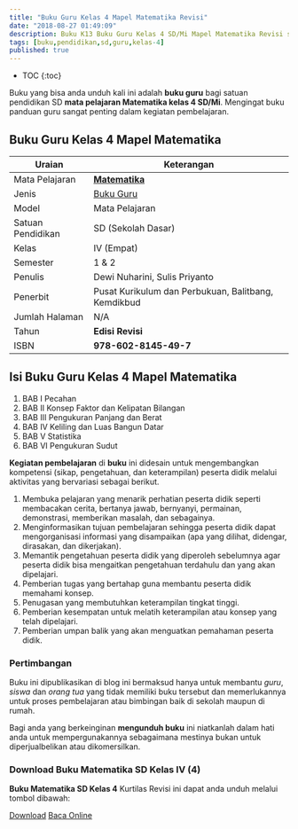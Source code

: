 ```yaml
---
title: "Buku Guru Kelas 4 Mapel Matematika Revisi"
date: "2018-08-27 01:49:09"
description: Buku K13 Buku Guru Kelas 4 SD/Mi Mapel Matematika Revisi sebagai referensi dalam pelaksanaan pembelajaran Matematika Kelas IV SD/Mi.
tags: [buku,pendidikan,sd,guru,kelas-4]
published: true
---
```

* TOC
{:toc}

<script type="application/ld+json">
{
  "@context":"http://schema.org",
  "@type":"Book",
  "name" : "{{ page.title }}",
  "author": {
    "@type":"Person",
    "name":"Dewi Nuharini, Sulis Priyanto"},
  "url" : "{{ site.url }}{{ page.url }}",
  "workExample" : [{
    "@type": "Book",
    "isbn": "978-602-8145-49-7",
    "bookEdition": "Revisi 2018",
    "bookFormat": "http://schema.org/Hardcover",
    "potentialAction":{
    "@type":"ReadAction",
    "target":
      {
        "@type":"EntryPoint",
        "urlTemplate":"{{ site.url }}{{ page.url }}",
        "actionPlatform":[
          "http://schema.org/DesktopWebPlatform",
          "http://schema.org/IOSPlatform",
          "http://schema.org/AndroidPlatform"
        ]
      }
      }
    }
    ]
    }
 
</script>

Buku yang bisa anda unduh kali ini adalah **buku guru** bagi satuan pendidikan SD **mata pelajaran Matematika kelas 4 SD/Mi**. Mengingat buku panduan guru sangat penting dalam kegiatan pembelajaran. 

## Buku Guru Kelas 4 Mapel Matematika

|Uraian|Keterangan|
| --- | --- |
|Mata Pelajaran|<a href="/bsd/buku-guru-kelas-4-sd-mapel-matematika-revisi" title="Buku Guru Kelas 4 SD/Mi Mapel Matematika Revisi"><strong>Matematika</strong></a>|
|Jenis|<a href="/bsd" title="Buku Guru" target="_blank">Buku Guru</a>|
|Model|Mata Pelajaran|
|Satuan Pendidikan|SD (Sekolah Dasar)|
Kelas|IV (Empat)|
|Semester|1 & 2|
Penulis|Dewi Nuharini, Sulis Priyanto|
|Penerbit|Pusat Kurikulum dan Perbukuan, Balitbang, Kemdikbud|
|Jumlah Halaman|N/A|
|Tahun|<strong>Edisi Revisi</strong>|
|ISBN|<strong>978-602-8145-49-7</strong>|

## Isi Buku Guru Kelas 4 Mapel Matematika
1. BAB I Pecahan
2. BAB II Konsep Faktor dan Kelipatan Bilangan
3. BAB III Pengukuran Panjang dan Berat
4. BAB IV Keliling dan Luas Bangun Datar
5. BAB V Statistika
6. BAB VI Pengukuran Sudut

<b>Kegiatan pembelajaran</b> di <b>buku</b> ini didesain untuk mengembangkan kompetensi (sikap, pengetahuan, dan keterampilan) peserta didik melalui aktivitas yang bervariasi sebagai berikut.
<ol><li>Membuka pelajaran yang menarik perhatian peserta didik seperti membacakan cerita, bertanya jawab, bernyanyi, permainan, demonstrasi, memberikan masalah, dan sebagainya.</li><li>Menginformasikan tujuan pembelajaran sehingga peserta didik dapat mengorganisasi informasi yang disampaikan (apa yang dilihat, didengar, dirasakan, dan dikerjakan).</li><li>Memantik pengetahuan peserta didik yang diperoleh sebelumnya agar peserta didik bisa mengaitkan pengetahuan terdahulu dan yang akan dipelajari.</li><li>Pemberian tugas yang bertahap guna membantu peserta didik memahami konsep.</li><li>Penugasan yang membutuhkan keterampilan tingkat tinggi.</li><li>Pemberian kesempatan untuk melatih keterampilan atau konsep yang telah dipelajari.</li><li>Pemberian umpan balik yang akan menguatkan pemahaman peserta didik.</li></ol>
  
### Pertimbangan
Buku ini dipublikasikan di blog ini bermaksud hanya untuk membantu _guru_, _siswa_ dan _orang tua_ yang tidak memiliki buku tersebut dan memerlukannya untuk proses pembelajaran atau bimbingan baik di sekolah maupun di rumah.

Bagi anda yang berkeinginan <b>mengunduh buku</b> ini niatkanlah dalam hati anda untuk mempergunakannya sebagaimana mestinya bukan untuk diperjualbelikan atau dikomersilkan.
  
### Download Buku Matematika SD Kelas IV (4)
**Buku Matematika SD Kelas 4** Kurtilas Revisi ini dapat anda unduh melalui tombol dibawah:
<p class="center"><a class="button download" href="https://docs.google.com/uc?export=download&id=1F-JzWgbFny7VMGpEUkMaY2BRMYkdbrB9" rel="nofollow" target="_blank" title="Download">Download</a>
<a class="button demo open-dialog" href="https://drive.google.com/file/d/1F-JzWgbFny7VMGpEUkMaY2BRMYkdbrB9/preview" Title="Baca Online" rel="nofollow">Baca Online</a></p>
